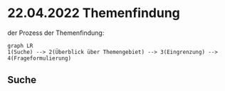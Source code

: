 # 22.04.2022 Themenfindung

der Prozess der Themenfindung:
```mermaid
graph LR
1(Suche) --> 2(Überblick über Themengebiet) --> 3(Eingrenzung) --> 4(Frageformulierung) 
```

## Suche


